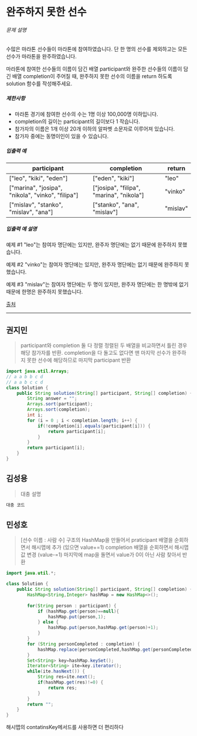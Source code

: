 # 완주하지 못한 선수



###### 문제 설명

수많은 마라톤 선수들이 마라톤에 참여하였습니다. 단 한 명의 선수를 제외하고는 모든 선수가 마라톤을 완주하였습니다.

마라톤에 참여한 선수들의 이름이 담긴 배열 participant와 완주한 선수들의 이름이 담긴 배열 completion이 주어질 때, 완주하지 못한 선수의 이름을 return 하도록 solution 함수를 작성해주세요.

##### 제한사항

- 마라톤 경기에 참여한 선수의 수는 1명 이상 100,000명 이하입니다.
- completion의 길이는 participant의 길이보다 1 작습니다.
- 참가자의 이름은 1개 이상 20개 이하의 알파벳 소문자로 이루어져 있습니다.
- 참가자 중에는 동명이인이 있을 수 있습니다.

##### 입출력 예

| participant                                       | completion                               | return   |
| ------------------------------------------------- | ---------------------------------------- | -------- |
| ["leo", "kiki", "eden"]                           | ["eden", "kiki"]                         | "leo"    |
| ["marina", "josipa", "nikola", "vinko", "filipa"] | ["josipa", "filipa", "marina", "nikola"] | "vinko"  |
| ["mislav", "stanko", "mislav", "ana"]             | ["stanko", "ana", "mislav"]              | "mislav" |

##### 입출력 예 설명

예제 #1
"leo"는 참여자 명단에는 있지만, 완주자 명단에는 없기 때문에 완주하지 못했습니다.

예제 #2
"vinko"는 참여자 명단에는 있지만, 완주자 명단에는 없기 때문에 완주하지 못했습니다.

예제 #3
"mislav"는 참여자 명단에는 두 명이 있지만, 완주자 명단에는 한 명밖에 없기 때문에 한명은 완주하지 못했습니다.

[출처](http://hsin.hr/coci/archive/2014_2015/contest2_tasks.pdf)



---------------



## 권지민

> participant와 completion 둘 다 정렬
> 정렬된 두 배열을 비교하면서 틀린 경우 해당 참가자를 반환.
> completion을 다 돌고도 없다면 맨 마지막 선수가 완주하지 못한 선수에 해당하므로 마지막 participant 반환

```java
import java.util.Arrays;
// a a b b c d 
// a a b c c d
class Solution {
    public String solution(String[] participant, String[] completion) {
        String answer = "";
        Arrays.sort(participant);
        Arrays.sort(completion);
        int i;
        for (i = 0 ; i < completion.length; i++) {
            if(!completion[i].equals(participant[i])) {
                return participant[i];
            }
        }
        return participant[i];
    }
}
```



## 김성용

> 대충 설명

```python
대충 코드
```



## 민성호

> [선수 이름 : 사람 수] 구조의 HashMap을 만들어서
> praticipant 배열을 순회하면서 해시맵에 추가 (있으면 value+=1)
> completion 배열을 순회하면서 해시맵 값 변경 (value-=1)
> 마지막에 map을 돌면서 value가 0이 아닌 사람 찾아서 반환

```java
import java.util.*;

class Solution {
    public String solution(String[] participant, String[] completion) {
        HashMap<String,Integer> hashMap = new HashMap<>();
        
        for(String person : participant) {
            if (hashMap.get(person)==null){
                hashMap.put(person,1);
            } else {
                hashMap.put(person,hashMap.get(person)+1);
            }
        }
        for (String personCompleted : completion) {
            hashMap.replace(personCompleted,hashMap.get(personCompleted)-1);
        }
        Set<String> key=hashMap.keySet();
        Iterator<String> ite=key.iterator();
        while(ite.hasNext()) {
            String res=ite.next();
            if(hashMap.get(res)!=0) {
                return res;
            }
        }
        return "";
    }
}
```

해시맵의 contatinsKey메서드를 사용하면 더 편리하다